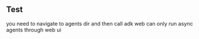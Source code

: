 ## Test

you need to navigate to agents dir and then call adk web
can only run async agents through web ui
